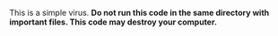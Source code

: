 This is a simple virus. **Do not run this code in the same directory with important files. This code may destroy your computer.**
